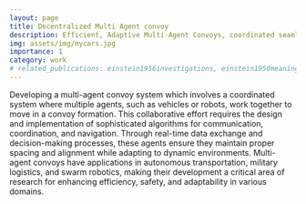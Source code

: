 ```yaml
---
layout: page
title: Decentralized Multi Agent convoy
description: Efficient, Adaptive Multi-Agent Convoys, coordinated seamless and flexible transportation in complex environments.
img: assets/img/mycars.jpg
importance: 1
category: work
# related_publications: einstein1956investigations, einstein1950meaning
---
```


<!-- Every project has a beautiful feature showcase page.
It's easy to include images in a flexible 3-column grid format.
Make your photos 1/3, 2/3, or full width. -->


Developing a multi-agent convoy system which involves a coordinated system where multiple agents, such as vehicles or robots, work together to move in a convoy formation. This collaborative effort requires the design and implementation of sophisticated algorithms for communication, coordination, and navigation. Through real-time data exchange and decision-making processes, these agents ensure they maintain proper spacing and alignment while adapting to dynamic environments. Multi-agent convoys have applications in autonomous transportation, military logistics, and swarm robotics, making their development a critical area of research for enhancing efficiency, safety, and adaptability in various domains.

